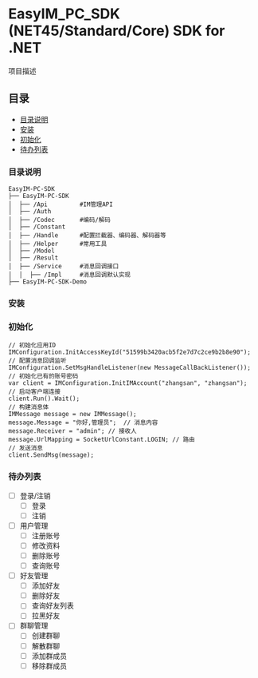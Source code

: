 # EasyIM_PC_SDK (NET45/Standard/Core) SDK for .NET
项目描述


## 目录
- [目录说明](#目录说明)
- [安装](#安装)
- [初始化](#初始化)
- [待办列表](#待办列表)

### 目录说明
```
EasyIM-PC-SDK
├── EasyIM-PC-SDK
│  ├── /Api         #IM管理API
│  ├── /Auth
│  ├── /Codec       #编码/解码
│  ├── /Constant    
│  ├── /Handle      #配置拦截器、编码器、解码器等
│  ├── /Helper      #常用工具
│  ├── /Model
│  ├── /Result
│  ├── /Service     #消息回调接口
│  │  ├── /Impl     #消息回调默认实现
├── EasyIM-PC-SDK-Demo
```
### 安装

### 初始化
```
// 初始化应用ID
IMConfiguration.InitAccessKeyId("51599b3420acb5f2e7d7c2ce9b2b8e90");
// 配置消息回调监听
IMConfiguration.SetMsgHandleListener(new MessageCallBackListener());
// 初始化已有的账号密码
var client = IMConfiguration.InitIMAccount("zhangsan", "zhangsan");
// 启动客户端连接
client.Run().Wait();
// 构建消息体
IMMessage message = new IMMessage();
message.Message = "你好,管理员";  // 消息内容
message.Receiver = "admin"; // 接收人
message.UrlMapping = SocketUrlConstant.LOGIN; // 路由
// 发送消息
client.SendMsg(message);
```
### 待办列表
* [ ] 登录/注销
  * [ ] 登录
  * [ ] 注销
* [ ] 用户管理
  * [ ] 注册账号
  * [ ] 修改资料
  * [ ] 删除账号
  * [ ] 查询账号
* [ ] 好友管理
  * [ ] 添加好友
  * [ ] 删除好友
  * [ ] 查询好友列表
  * [ ] 拉黑好友
* [ ] 群聊管理
  * [ ] 创建群聊
  * [ ] 解散群聊
  * [ ] 添加群成员
  * [ ] 移除群成员